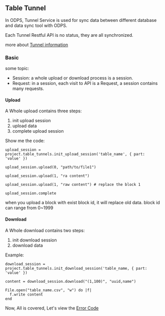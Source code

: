 ## Table Tunnel

In ODPS, Tunnel Service is used for sync data between different database and data sync tool with ODPS.

Each Tunnel Restful API is no status, they are all synchronized.

more about [Tunnel information](http://repo.aliyun.com/api-doc/Tunnel/tunnel_brief/index.html)


### Basic

some topic:

+ Session: a whole upload or download process is a session.
+ Request: in a session, each visit to API is a Request, a session contains many requests.

#### Upload

A Whole upload contains three steps:

1. init upload session
2. upload data
3. complete upload session


Show me the code:

    upload_session = project.table_tunnels.init_upload_session('table_name', { part: 'value' })
    
    upload_session.upload(0, "path/to/file1")
    
    upload_session.upload(1, "ra content")
    
    upload_session.upload(1, "raw content") # replace the block 1
    
    upload_session.complete
    

when you upload a block with exist block id, it will replace old data. block id can range from 0~1999

#### Download

A Whole download contains two steps:

1. init download session
2. download data


Example:

    download_session = project.table_tunnels.init_download_session('table_name, { part: 'value' })
    
    content = download_session.download("(1,100)", "uuid,name")
    
    File.open("table_name.csv", "w") do |f|
      f.write content
    end


Now, All is covered, Let's view the [Error Code](./error.md)    
    


